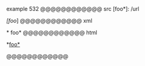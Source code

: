 example 532
@@@@@@@@@@@@ src
[foo*]: /url

*[foo*]
@@@@@@@@@@@@ xml
<?xml version="1.0" encoding="UTF-8"?>
<!DOCTYPE document SYSTEM "CommonMark.dtd">
<document xmlns="http://commonmark.org/xml/1.0">
  <paragraph>
    <text>*</text>
    <link destination="/url" title="">
      <text>foo*</text>
    </link>
  </paragraph>
</document>
@@@@@@@@@@@@ html
<p>*<a href="/url">foo*</a></p>
@@@@@@@@@@@@
